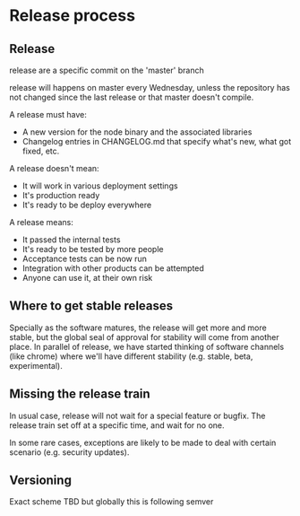 # Release process

## Release

release are a specific commit on the 'master' branch

release will happens on master every Wednesday, unless the repository
has not changed since the last release or that master doesn't compile.

A release must have:

* A new version for the node binary and the associated libraries
* Changelog entries in CHANGELOG.md that specify what's new, what got fixed, etc.

A release doesn't mean:

* It will work in various deployment settings
* It's production ready
* It's ready to be deploy everywhere

A release means:

* It passed the internal tests
* It's ready to be tested by more people
* Acceptance tests can be now run
* Integration with other products can be attempted
* Anyone can use it, at their own risk

## Where to get stable releases

Specially as the software matures, the release will get more and more stable,
but the global seal of approval for stability will come from another place.
In parallel of release, we have started thinking of software channels (like chrome)
where we'll have different stability (e.g. stable, beta, experimental).

## Missing the release train

In usual case, release will not wait for a special feature or bugfix. The
release train set off at a specific time, and wait for no one.

In some rare cases, exceptions are likely to be made to deal with certain
scenario (e.g. security updates).

## Versioning

Exact scheme TBD but globally this is following semver
